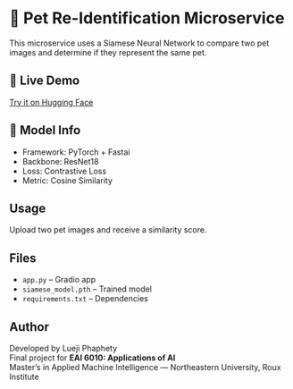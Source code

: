 # 🐾 Pet Re-Identification Microservice

This microservice uses a Siamese Neural Network to compare two pet images and determine if they represent the same pet.

## 🚀 Live Demo

[Try it on Hugging Face](https://huggingface.co/spaces/your-username/pet-reid)

## 🧠 Model Info

- Framework: PyTorch + Fastai
- Backbone: ResNet18
- Loss: Contrastive Loss
- Metric: Cosine Similarity

## Usage

Upload two pet images and receive a similarity score.

## Files

- `app.py` – Gradio app
- `siamese_model.pth` – Trained model
- `requirements.txt` – Dependencies

## Author

Developed by Lueji Phaphety  
Final project for **EAI 6010: Applications of AI**  
Master’s in Applied Machine Intelligence — Northeastern University, Roux Institute
